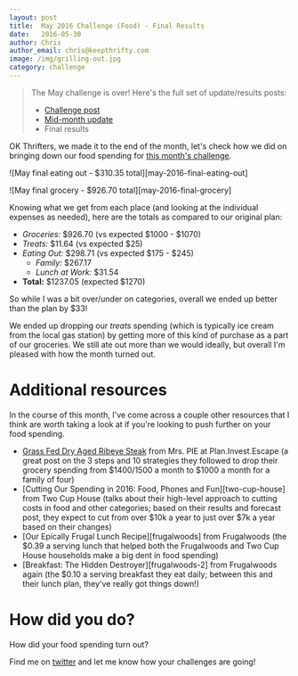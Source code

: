 ```yaml
---
layout: post
title:  May 2016 Challenge (Food) - Final Results
date:   2016-05-30
author: Chris
author_email: chris@keepthrifty.com
image: /img/grilling-out.jpg
category: challenge
---
```


> The May challenge is over! Here's the full set of update/results posts:
>
>   - [Challenge post][may-challenge-post]
>   - [Mid-month update][mid-month-update]
>   - Final results

OK Thrifters, we made it to the end of the month, let's check how we did on bringing down our food spending for [this month's challenge][may-challenge-post].

![May final eating out - $310.35 total][may-2016-final-eating-out]

![May final grocery - $926.70 total][may-2016-final-grocery]

Knowing what we get from each place (and looking at the individual expenses as needed), here are the totals as compared to our original plan:

* _Groceries:_ $926.70 (vs expected $1000 - $1070)
* _Treats:_ $11.64 (vs expected $25)
* _Eating Out:_ $298.71 (vs expected $175 - $245)
  * _Family:_ $267.17
  * _Lunch at Work:_ $31.54
* __Total:__ $1237.05 (expected $1270)

So while I was a bit over/under on categories, overall we ended up better than the plan by $33!

We ended up dropping our _treats_ spending (which is typically ice cream from the local gas station) by getting more of this kind of purchase as a part of our groceries. We still ate out more than we would ideally, but overall I'm pleased with how the month turned out.

# Additional resources #

In the course of this month, I've come across a couple other resources that I think are worth taking a look at if you're looking to push further on your food spending.

- [Grass Fed Dry Aged Ribeye Steak][mr-and-mrs-pie] from Mrs. PIE at Plan.Invest.Escape (a great post on the 3 steps and 10 strategies they followed to drop their grocery spending from $1400/1500 a month to $1000 a month for a family of four)
- [Cutting Our Spending in 2016: Food, Phones and Fun][two-cup-house] from Two Cup House (talks about their high-level approach to cutting costs in food and other categories; based on their results and forecast post, they expect to cut from over $10k a year to just over $7k a year based on their changes)
- [Our Epically Frugal Lunch Recipe][frugalwoods] from Frugalwoods (the $0.39 a serving lunch that helped both the Frugalwoods and Two Cup House households make a big dent in food spending)
- [Breakfast: The Hidden Destroyer][frugalwoods-2] from Frugalwoods again (the $0.10 a serving breakfast they eat daily; between this and their lunch plan, they've really got things down!)

# How did you do? #

How did your food spending turn out?

Find me on [twitter][twitter-profile] and let me know how your challenges are going!

[thrifty-link]: http://tools.keepthrifty.com

[may-challenge-post]: /challenges/2016-05-food/

[twitter-profile]: http://www.twitter.com/keepthrifty

[mid-month-update]: /challenges/2016-05-food/update-1.html

[mr-and-mrs-pie]: http://www.planinvestescape.com/grass-fed-dry-aged-ribeye-steak/
